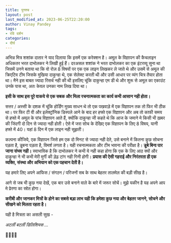 ```yaml
---
title: पुनश्च -
layout: post
last_modified_at: 2023-06-25T22:20:00
author: Vinay Pandey
tags:
- रवि दर्शन
categories:
- दीर्घ
---
```

अभिन्न मित्र शशांक दातार ने याद दिलाया कि इसमें एक करेक्शन है। अमूल के विज्ञापन की कैचलाइन अधिकतर भरत दाभोलकर ने लिखी हुई हैं। दरअसल शशांक ने भरत दाभोलकर का एक इंटरव्यू सुना था जिसमें उनने बताया था कि वो रोज़ 8 विषयों पर एक एक लाइन लिखकर ले जाते थे और उसमें से अमूल की क्रिएटिव टीम जिसके मुखिया दाकुन्हा थे, एक सेलेक्ट करती थी और उसी आधार पर व्यंग चित्र तैयार होता था। मैने इस बाबत ज्यादा रिसर्च नही की थी इसलिए चूंकि दाकुन्हा एम डी थे और शुरू से अमूल का एकाउंट उनके पास था, अतः केवल उनका नाम लिख दिया था। 

**इसी के साथ इस पूरे वाकये से एक सबक और मिला रचनात्मकता का कार्य कभी आसान नही होता।**

 सत्तर / अस्सी के दशक में चूंकि होर्डिंग मुख्य साधन थे तो एक पखवाड़े में एक विज्ञापन तक तो फिर भी ठीक था। पर फिर टी वी और इलेक्ट्रॉनिक डिस्पले आने के बाद हर हफ्ते एक विज्ञापन और अब तो काफी समय से हफ्ते में अमूल के  पांच विज्ञापन आते हैं, क्योंकि दाकुन्हा जी कहते थे कि आज के जमाने मे किसी भी ख़बर की जिंदगी दो दिन से ज्यादा नही होती। ऐसे में जरा सोच के देखिए एक विज्ञापन के लिए 8 विषय, यानी हफ्ते में 40। यहां 8 दिन में एक लाइन नही सूझती।

कल्पना कीजिये, एक विज्ञापन जिसे हम एक दो मिनट से ज्यादा नही देते, उसे बनाने में कितना कुछ सोचना पड़ता है, डूबना पड़ता है, विमर्श लगता है। यही रचनात्मकता और टीम भावना की परीक्षा है। **डूबे बिना पार जाना संभव नही।** स्वाभाविक है कि दाभोलकर ने कभी ये नही कहा होगा कि एक के लिए आठ क्यों और दाकुन्हा ने भी कभी मेरी मुर्गी की ड़ेढ़ टांग नही गिनी होगी। **प्रयास की ऐसी गहराई और निरंतरता ही एक व्यक्ति, संस्था और अभियान को एक पहचान देती है।** 

यह हमारे लिए अपने आफिस / संगठन / परिजनों सब के साथ बेहतर तालमेल की बड़ी सीख है। 

आगे से जब भी कुछ नया देखें, एक बार उसे बनाने वाले के बारे में जरूर सोचें। मुझे यकीन है यह अपने आप मे प्रेरणा का स्रोत होगा। 

**करीबी और जानकर मित्रों के होने का सबसे बड़ा लाभ यही कि हमेशा कुछ नया और बेहतर जानने, सोचने और सीखने को मिलता रहता है।** 

यही है मित्रता का असली सुख - 

*अटर्ली बटर्ली डिलिशियस ...*

🙏😇😇🙏


